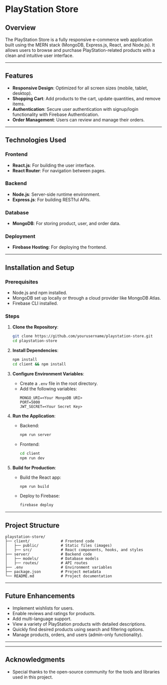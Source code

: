 # PlayStation Store

## Overview

The PlayStation Store is a fully responsive e-commerce web application built using the MERN stack (MongoDB, Express.js, React, and Node.js). It allows users to browse and purchase PlayStation-related products with a clean and intuitive user interface.

---

## Features

- **Responsive Design**: Optimized for all screen sizes (mobile, tablet, desktop).
- **Shopping Cart**: Add products to the cart, update quantities, and remove items.
- **Authentication**: Secure user authentication with signup/login functionality with Firebase Authentication.
- **Order Management**: Users can review and manage their orders.

---

## Technologies Used

### Frontend

- **React.js**: For building the user interface.
- **React Router**: For navigation between pages.

### Backend

- **Node.js**: Server-side runtime environment.
- **Express.js**: For building RESTful APIs.

### Database

- **MongoDB**: For storing product, user, and order data.

### Deployment

- **Firebase Hosting**: For deploying the frontend.
<!-- - **Render/Heroku**: For deploying the backend. -->

---

## Installation and Setup

### Prerequisites

- Node.js and npm installed.
- MongoDB set up locally or through a cloud provider like MongoDB Atlas.
- Firebase CLI installed.

### Steps

1. **Clone the Repository**:

   ```bash
   git clone https://github.com/yourusername/playstation-store.git
   cd playstation-store
   ```

2. **Install Dependencies**:

   ```bash
   npm install
   cd client && npm install
   ```

3. **Configure Environment Variables**:

   - Create a `.env` file in the root directory.
   - Add the following variables:
     ```env
     MONGO_URI=<Your MongoDB URI>
     PORT=5000
     JWT_SECRET=<Your Secret Key>
     ```

4. **Run the Application**:

   - Backend:
     ```bash
     npm run server
     ```
   - Frontend:
     ```bash
     cd client
     npm run dev
     ```

5. **Build for Production**:
   - Build the React app:
     ```bash
     npm run build
     ```
   - Deploy to Firebase:
     ```bash
     firebase deploy
     ```

---

## Project Structure

```
playstation-store/
├── client/              # Frontend code
│   ├── public/          # Static files (images)
│   ├── src/             # React components, hooks, and styles
├── server/              # Backend code
│   ├── models/          # Database models
│   ├── routes/          # API routes
├── .env                 # Environment variables
├── package.json         # Project metadata
└── README.md            # Project documentation
```

---

## Future Enhancements

- Implement wishlists for users.
- Enable reviews and ratings for products.
- Add multi-language support.
- View a variety of PlayStation products with detailed descriptions.
- Quickly find desired products using search and filtering options.
- Manage products, orders, and users (admin-only functionality).

---

---

## Acknowledgments

- Special thanks to the open-source community for the tools and libraries used in this project.
